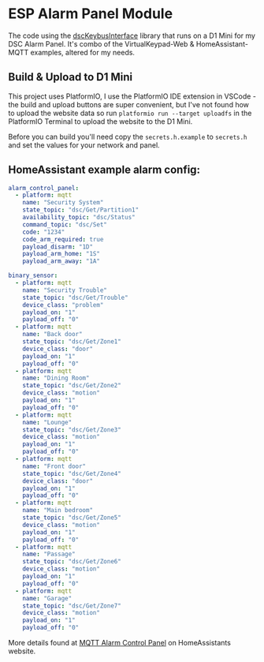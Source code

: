 # ESP Alarm Panel Module

The code using the [dscKeybusInterface](https://github.com/taligentx/dscKeybusInterface) library that runs on a D1 Mini for my DSC Alarm Panel. It's combo of the VirtualKeypad-Web & HomeAssistant-MQTT examples, altered for my needs.

## Build & Upload to D1 Mini
This project uses PlatformIO, I use the PlatformIO IDE extension in VSCode - the build and upload buttons are super convenient, but I've not found how to upload the website data so run `platformio run --target uploadfs` in the PlatformIO Terminal to upload the website to the D1 Mini.

Before you can build you'll need copy the `secrets.h.example` to `secrets.h` and set the values for your network and panel.

## HomeAssistant example alarm config:

``` YAML
alarm_control_panel:
  - platform: mqtt
    name: "Security System"
    state_topic: "dsc/Get/Partition1"
    availability_topic: "dsc/Status"
    command_topic: "dsc/Set"
    code: "1234"
    code_arm_required: true
    payload_disarm: "1D"
    payload_arm_home: "1S"
    payload_arm_away: "1A"

binary_sensor:
  - platform: mqtt
    name: "Security Trouble"
    state_topic: "dsc/Get/Trouble"
    device_class: "problem"
    payload_on: "1"
    payload_off: "0"
  - platform: mqtt
    name: "Back door"
    state_topic: "dsc/Get/Zone1"
    device_class: "door"
    payload_on: "1"
    payload_off: "0"
  - platform: mqtt
    name: "Dining Room"
    state_topic: "dsc/Get/Zone2"
    device_class: "motion"
    payload_on: "1"
    payload_off: "0"
  - platform: mqtt
    name: "Lounge"
    state_topic: "dsc/Get/Zone3"
    device_class: "motion"
    payload_on: "1"
    payload_off: "0"
  - platform: mqtt
    name: "Front door"
    state_topic: "dsc/Get/Zone4"
    device_class: "door"
    payload_on: "1"
    payload_off: "0"
  - platform: mqtt
    name: "Main bedroom"
    state_topic: "dsc/Get/Zone5"
    device_class: "motion"
    payload_on: "1"
    payload_off: "0"
  - platform: mqtt
    name: "Passage"
    state_topic: "dsc/Get/Zone6"
    device_class: "motion"
    payload_on: "1"
    payload_off: "0"
  - platform: mqtt
    name: "Garage"
    state_topic: "dsc/Get/Zone7"
    device_class: "motion"
    payload_on: "1"
    payload_off: "0"
```

More details found at [MQTT Alarm Control Panel](https://www.home-assistant.io/components/alarm_control_panel.mqtt/) on HomeAssistants website.
